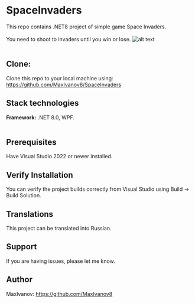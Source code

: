 # SpaceInvaders

This repo contains .NET8 project of simple game Space Invaders.<br /><br />
You need to shoot to invaders until you win or lose.
![alt text](Screenshot.PNG)<br /><br />

## Clone:

Clone this repo to your local machine using: https://github.com/MaxIvanov8/SpaceInvaders

## Stack technologies

**Framework:** .NET 8.0, WPF.<br /><br />

## Prerequisites

Have Visual Studio 2022 or newer installed.

## Verify Installation

You can verify the project builds correctly from Visual Studio using Build -> Build Solution.

## Translations

This project can be translated into Russian.

## Support

If you are having issues, please let me know.

## Author

MaxIvanov: https://github.com/MaxIvanov8
